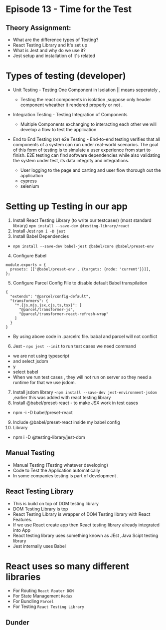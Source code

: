 # Episode 13 - Time for the Test

## Theory Assignment:

- What are the difference types of Testing?
- React Testing Library and It's set up
- What is Jest and why do we use it?
- Jest setup and installation of it's related

# Types of testing (developer)

- Unit Testing - Testing One Component in Isolation || means seperately , 
  - Testing the react components in isolation ,suppose only header component wheather it rendered properly or not .

- Integration Testing - Testing Integration of Components
    - Multiple Components exchanging to interacting each other we will develop a flow to test the application
- End to End Testing (or) e2e Testing - End-to-end testing verifies that all components of a system can run under real-world scenarios. The goal of this form of testing is to simulate a user experience from start to finish. E2E testing can find software dependencies while also validating the system under test, its data integrity and integrations.
    - User logging to the page and carting and user flow thorough out the application 
    - cypress
    - selenium
    

# Setting up Testing in our app

1. Install React Testing Library (to write our testcases) (most standard library) `npm install --save-dev @testing-library/react`
2. Install Jest `npm i -D jest`
3. Install Babel Dependencies
  - `npm install --save-dev babel-jest @babel/core @babel/preset-env`

4. Configure Babel
```
module.exports = {
  presets: [['@babel/preset-env', {targets: {node: 'current'}}]],
};

```
5. Configure Parcel Config File to disable default Babel transpilation
```
{
  "extends": "@parcel/config-default",
  "transformers": {
    "*.{js,mjs,jsx,cjs,ts,tsx}": [
      "@parcel/transformer-js",
      "@parcel/transformer-react-refresh-wrap"
    ]
  }
}
```
- By using above code in .parcelrc file. babal and parcel will not conflict

6. Jest - `npx jest --init` to run test cases we need command 
- we are not using typescript 
- and select jsdom
- y 
- select babel
- When we run test cases , they will not run on server so they need a runtime for that we use jsdom.
7. Install jsdom library
-`npm install --save-dev jest-environment-jsdom` ,earlier this was added with react testing library 
8. Install @babel/preset-react - to make JSX work in test cases
- npm -i -D babel/preset-react
9. Include @babel/preset-react inside my babel config
8. Library 
- npm i -D @testing-library/jest-dom



## Manual Testing
- Manual Testing (Testing whatever developing)
- Code to Test the Application automatically
- In some companies testing is part of development .


## React Testing Library
- This is build on top of DOM testing library
- DOM Testing Library is top 
- React Testing Library is wrapper of DOM Testing library with React Features.
- If we use React create app then React testing library already integrated into App
- React testing library uses something known as JEst ,Java Scipt testing library
- Jest internally uses Babel 



# React uses so many different libraries
- For Routing `React Router DOM`
- For State Management `Redux`
- For Bundling `Parcel`
- For Testing `React Testing Library`


## Dunder

